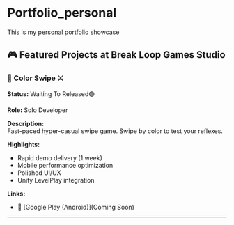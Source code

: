 # Portfolio_personal
This is my personal portfolio showcase

## 🎮 Featured Projects at Break Loop Games Studio

  ### 🤖 Color Swipe ⚔️

  **Status:** 
  Waiting To Released🟢
  
  **Role:** 
  Solo Developer
  
  **Description:**  
  Fast-paced hyper-casual swipe game. Swipe by color to test your reflexes.
  
  **Highlights:**  
  - Rapid demo delivery (1 week)  
  - Mobile performance optimization  
  - Polished UI/UX  
  - Unity LevelPlay integration  
  
  **Links:**  
  - 🤖 [Google Play (Android)](Coming Soon)  

---

